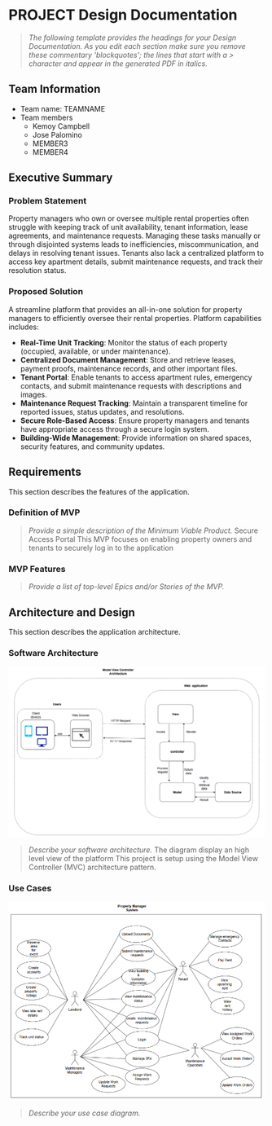 
# PROJECT Design Documentation

> _The following template provides the headings for your Design
> Documentation.  As you edit each section make sure you remove these
> commentary 'blockquotes'; the lines that start with a > character
> and appear in the generated PDF in italics._

## Team Information
* Team name: TEAMNAME
* Team members
  * Kemoy Campbell
  * Jose Palomino
  * MEMBER3
  * MEMBER4

## Executive Summary

### Problem Statement
Property managers who own or oversee multiple rental properties often struggle with keeping track of unit availability, tenant information, lease agreements, and maintenance requests. Managing these tasks manually or through disjointed systems leads to inefficiencies, miscommunication, and delays in resolving tenant issues. Tenants also lack a centralized platform to access key apartment details, submit maintenance requests, and track their resolution status.

### Proposed Solution
A streamline platform that provides an all-in-one solution for property managers to efficiently oversee their rental properties. Platform capabilities includes:
- **Real-Time Unit Tracking**: Monitor the status of each property (occupied, available, or under maintenance).
- **Centralized Document Management**: Store and retrieve leases, payment proofs, maintenance records, and other important files.
- **Tenant Portal**: Enable tenants to access apartment rules, emergency contacts, and submit maintenance requests with descriptions and images.
- **Maintenance Request Tracking**: Maintain a transparent timeline for reported issues, status updates, and resolutions.
- **Secure Role-Based Access**: Ensure property managers and tenants have appropriate access through a secure login system.
- **Building-Wide Management**: Provide information on shared spaces, security features, and community updates.


## Requirements

This section describes the features of the application.

### Definition of MVP
> _Provide a simple description of the Minimum Viable Product._
> Secure Access Portal
This MVP focuses on enabling property owners and tenants to securely log in to the application

### MVP Features
>  _Provide a list of top-level Epics and/or Stories of the MVP._


## Architecture and Design
This section describes the application architecture.

### Software Architecture
![This is an image of the architecture](images/architecture.png "Architecture Diagram")

> _Describe your software architecture._
The diagram display an high level view of the platform
This project is setup using the Model View Controller (MVC) architecture pattern.


### Use Cases
![This is an image of the use cases](images/usecases.png "Use Cases")
> _Describe your use case diagram._

